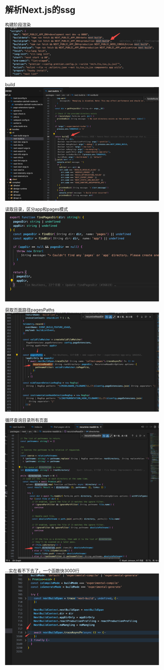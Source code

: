 # 解析Next.js的ssg

构建阶段渲染
![Alt text](./images/image.png)

build
![Alt text](./images/image-1.png)


读取目录，区分app和pages模式
![Alt text](./images/image-2.png)

获取页面路径pagesPaths
![Alt text](./images/image-4.png)

循环查询目录所有页面
![Alt text](./images/image-3.png)

...实在看不下去了，一个函数快3000行
![Alt text](./images/image-5.png)
















